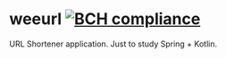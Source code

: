 # weeurl [![BCH compliance](https://bettercodehub.com/edge/badge/jeevan-patil/weeurl?branch=master)](https://bettercodehub.com/)

URL Shortener application. Just to study Spring +  Kotlin.

